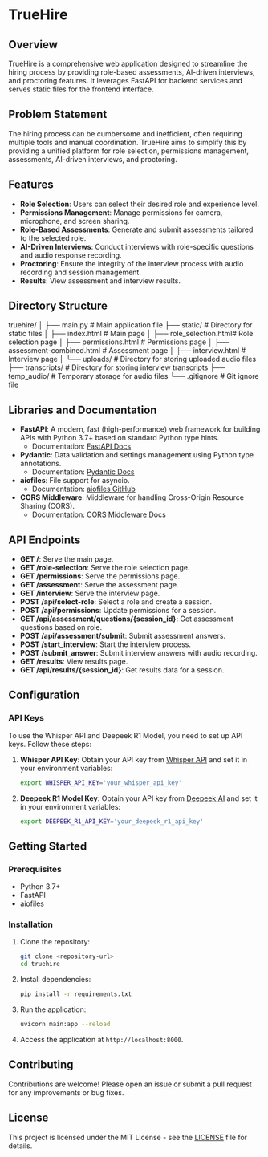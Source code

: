 # TrueHire

## Overview

TrueHire is a comprehensive web application designed to streamline the hiring process by providing role-based assessments, AI-driven interviews, and proctoring features. It leverages FastAPI for backend services and serves static files for the frontend interface.

## Problem Statement

The hiring process can be cumbersome and inefficient, often requiring multiple tools and manual coordination. TrueHire aims to simplify this by providing a unified platform for role selection, permissions management, assessments, AI-driven interviews, and proctoring.

## Features

- **Role Selection**: Users can select their desired role and experience level.
- **Permissions Management**: Manage permissions for camera, microphone, and screen sharing.
- **Role-Based Assessments**: Generate and submit assessments tailored to the selected role.
- **AI-Driven Interviews**: Conduct interviews with role-specific questions and audio response recording.
- **Proctoring**: Ensure the integrity of the interview process with audio recording and session management.
- **Results**: View assessment and interview results.

## Directory Structure
truehire/
│
├── main.py # Main application file
├── static/ # Directory for static files
│ ├── index.html # Main page
│ ├── role_selection.html# Role selection page
│ ├── permissions.html # Permissions page
│ ├── assessment-combined.html # Assessment page
│ ├── interview.html # Interview page
│ └── uploads/ # Directory for storing uploaded audio files
├── transcripts/ # Directory for storing interview transcripts
├── temp_audio/ # Temporary storage for audio files
└── .gitignore # Git ignore file

## Libraries and Documentation

- **FastAPI**: A modern, fast (high-performance) web framework for building APIs with Python 3.7+ based on standard Python type hints.
  - Documentation: [FastAPI Docs](https://fastapi.tiangolo.com/)
- **Pydantic**: Data validation and settings management using Python type annotations.
  - Documentation: [Pydantic Docs](https://pydantic-docs.helpmanual.io/)
- **aiofiles**: File support for asyncio.
  - Documentation: [aiofiles GitHub](https://github.com/Tinche/aiofiles)
- **CORS Middleware**: Middleware for handling Cross-Origin Resource Sharing (CORS).
  - Documentation: [CORS Middleware Docs](https://fastapi.tiangolo.com/tutorial/cors/)

## API Endpoints

- **GET /**: Serve the main page.
- **GET /role-selection**: Serve the role selection page.
- **GET /permissions**: Serve the permissions page.
- **GET /assessment**: Serve the assessment page.
- **GET /interview**: Serve the interview page.
- **POST /api/select-role**: Select a role and create a session.
- **POST /api/permissions**: Update permissions for a session.
- **GET /api/assessment/questions/{session_id}**: Get assessment questions based on role.
- **POST /api/assessment/submit**: Submit assessment answers.
- **POST /start_interview**: Start the interview process.
- **POST /submit_answer**: Submit interview answers with audio recording.
- **GET /results**: View results page.
- **GET /api/results/{session_id}**: Get results data for a session.

## Configuration

### API Keys

To use the Whisper API and Deepeek R1 Model, you need to set up API keys. Follow these steps:

1. **Whisper API Key**: Obtain your API key from [Whisper API](https://openai.com/research/whisper) and set it in your environment variables:
   ```bash
   export WHISPER_API_KEY='your_whisper_api_key'
   ```

2. **Deepeek R1 Model Key**: Obtain your API key from [Deepeek AI](https://deepeek.ai/models/r1) and set it in your environment variables:
   ```bash
   export DEEPEEK_R1_API_KEY='your_deepeek_r1_api_key'
   ```

## Getting Started

### Prerequisites

- Python 3.7+
- FastAPI
- aiofiles

### Installation

1. Clone the repository:
   ```bash
   git clone <repository-url>
   cd truehire
   ```

2. Install dependencies:
   ```bash
   pip install -r requirements.txt
   ```

3. Run the application:
   ```bash
   uvicorn main:app --reload
   ```

4. Access the application at `http://localhost:8000`.

## Contributing

Contributions are welcome! Please open an issue or submit a pull request for any improvements or bug fixes.

## License

This project is licensed under the MIT License - see the [LICENSE](LICENSE) file for details.
